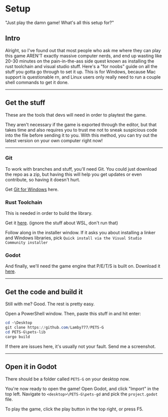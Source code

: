 # Setup

"Just play the damn game! What's all this setup for?"

## Intro

Alright, so I've found out that most people who ask me where they can
play this game AREN'T exactly massive computer nerds, and end up wasting like
20-30 minutes on the pain-in-the-ass side quest known as installing the rust
toolchain and visual studio stuff. Here's a "for noobs" guide on all the stuff
you gotta go through to set it up. This is for Windows, because Mac support is
questionable rn, and Linux users only really need to run a couple shell commands
to get it done.

---

## Get the stuff

These are the tools that devs will need in order to playtest the game.

They aren't necessary if the game is exported through the editor, but that takes
time and also requires you to trust me not to sneak suspicious code into the file
before sending it to you. With this method, you can try out the latest version on
your own computer right now!

---

### Git

To work with branches and stuff, you'll need Git. You could just download the repo
as a zip, but having this will help you get updates or even contribute, so having
it doesn't hurt.

Get [Git for Windows](https://git-scm.com/download/win) here.

### Rust Toolchain

This is needed in order to build the library.

Get it [here](https://rustup.rs/). (ignore the stuff about WSL, don't run that)

Follow along in the installer window. If it asks you about installing a linker and
Windows libraries, pick `Quick install via the Visual Studio Community installer`

### Godot

And finally, we'll need the game engine that P/E/T/S is built on.
Download it [here](https://godotengine.org/download/windows/).

---

## Get the code and build it

Still with me? Good. The rest is pretty easy.

Open a PowerShell window. Then, paste this stuff in and hit enter:

```ps1
cd ~\Desktop
git clone https://github.com/Lamby777/PETS-G
cd PETS-G\pets-lib
cargo build
```

If there are issues here, it's usually not your fault. Send me a screenshot.

---

## Open it in Godot

There should be a folder called `PETS-G` on your desktop now.

You're now ready to open the game! Open Godot, and click "Import" in the top
left. Navigate to `<desktop>\PETS-G\pets-gd` and pick the `project.godot` file.

To play the game, click the play button in the top right, or press F5.
